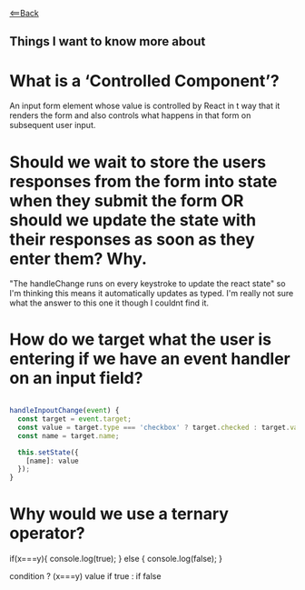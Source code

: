 [<==Back](README.md)

## Things I want to know more about

# What is a ‘Controlled Component’?

An input form element whose value is controlled by React in t way that it renders the form and also controls what happens in that form on subsequent user input.

# Should we wait to store the users responses from the form into state when they submit the form OR should we update the state with their responses as soon as they enter them? Why.


"The handleChange runs on every keystroke to update the react state" so I'm thinking this means it automatically updates as typed. I'm really not sure what the answer to this one it though I couldnt find it.

# How do we target what the user is entering if we have an event handler on an input field?





``` javascript

handleInpoutChange(event) {
  const target = event.target;
  const value = target.type === 'checkbox' ? target.checked : target.value;
  const name = target.name;

  this.setState({
    [name]: value
  });
}

```



# Why would we use a ternary operator?



  if(x===y){
 console.log(true);
  } else {
 console.log(false);
  }

  condition ? (x===y) value if true :  if false